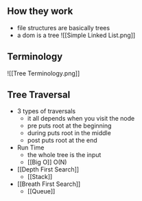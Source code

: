 ## How they work
- file structures are basically trees
- a dom is a tree
![[Simple Linked List.png]]

## Terminology
![[Tree Terminology.png]]

## Tree Traversal
- 3 types of traversals
	- it all depends when you visit the node
	- pre puts root at the beginning
	- during puts root in the middle
	- post puts root at the end
- Run Time
	- the whole tree is the input
	- [[Big O]] O(N)
- [[Depth First Search]]
	- [[Stack]]
- [[Breath First Search]]
	- [[Queue]]

